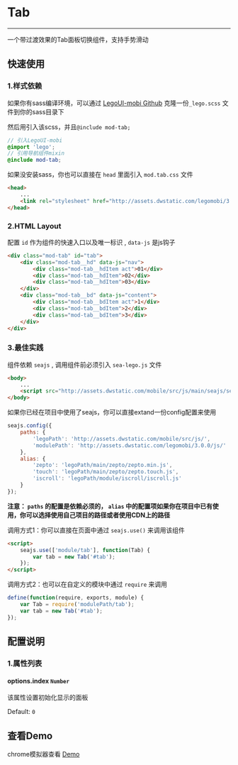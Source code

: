 # Tab

---

一个带过渡效果的Tab面板切换组件，支持手势滑动

## 快速使用

### 1.样式依赖

如果你有sass编译环境，可以通过 [LegoUI-mobi Github](https://github.com/duowan/LegoUI-mobi) 克隆一份`_lego.scss` 文件到你的sass目录下

然后用引入该scss，并且`@include mod-tab;`

```scss
// 引入LegoUI-mobi
@import 'lego';
// 引用导航组件mixin
@include mod-tab;
```

如果没安装sass，你也可以直接在 `head` 里面引入 `mod.tab.css` 文件

```html
<head>
    ...
    <link rel="stylesheet" href="http://assets.dwstatic.com/legomobi/3.0.0/css/mod.tab.css">
</head>
```

### 2.HTML Layout

配置 `id` 作为组件的快速入口以及唯一标识 , `data-js` 是js钩子

```html
<div class="mod-tab" id="tab">
    <div class="mod-tab__hd" data-js="nav">
        <div class="mod-tab__hdItem act">01</div>
        <div class="mod-tab__hdItem">02</div>
        <div class="mod-tab__hdItem">03</div>
    </div>
    <div class="mod-tab__bd" data-js="content">
        <div class="mod-tab__bdItem act">1</div>
        <div class="mod-tab__bdItem">2</div>
        <div class="mod-tab__bdItem">3</div>
    </div>
</div>
```

### 3.最佳实践

组件依赖 `seajs` , 调用组件前必须引入 `sea-lego.js` 文件

```html
<body>
    ...
    <script src="http://assets.dwstatic.com/mobile/src/js/main/seajs/sea-lego.js" id="seajsnode"></script>
</body>
```

如果你已经在项目中使用了seajs，你可以直接extand一份config配置来使用

```javascript
seajs.config({
    paths: {
        'legoPath': 'http://assets.dwstatic.com/mobile/src/js/',
        'modulePath': 'http://assets.dwstatic.com/legomobi/3.0.0/js/'
    },
    alias: {
        'zepto': 'legoPath/main/zepto/zepto.min.js',
        'touch': 'legoPath/main/zepto/zepto.touch.js',
        'iscroll': 'legoPath/module/iscroll/iscroll.js'
    }
});
```

**注意： `paths` 的配置是依赖必须的， `alias` 中的配置项如果你在项目中已有使用，你可以选择使用自己项目的路径或者使用CDN上的路径**

调用方式1：你可以直接在页面中通过 `seajs.use()` 来调用该组件

```html
<script>
    seajs.use(['module/tab'], function(Tab) {
        var tab = new Tab('#tab');
    });
</script>
```

调用方式2：也可以在自定义的模块中通过 `require` 来调用

```javascript
define(function(require, exports, module) {
	var Tab = require('modulePath/tab');
	var tab = new Tab('#tab');
});
```

## 配置说明

### 1.属性列表

#### options.index `Number`

该属性设置初始化显示的面板

Default: `0`

## 查看Demo

chrome模拟器查看 [Demo](http://ued.yypm.com/legomobi/3.0.0/src/demo/Tab.html)